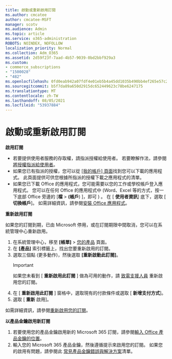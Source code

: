 ```yaml
---
title: 啟動或重新啟用訂閱
ms.author: cmcatee
author: cmcatee-MSFT
manager: scotv
ms.audience: Admin
ms.topic: article
ms.service: o365-administration
ROBOTS: NOINDEX, NOFOLLOW
localization_priority: Normal
ms.collection: Adm_O365
ms.assetid: 2d59f23f-7aad-4b57-9039-0bd2bbf929a3
ms.custom:
- commerce_subscriptions
- "1500028"
- "482"
ms.openlocfilehash: 0fd0eab942a07fdf4e01eb5b4a45dd1035b490bb4ef265e57c28701e93eb3c11
ms.sourcegitcommit: b5f7da89a650d2915dc652449623c78be6247175
ms.translationtype: MT
ms.contentlocale: zh-TW
ms.lasthandoff: 08/05/2021
ms.locfileid: "53937884"
---
```

# <a name="activate-or-reactivate-a-subscription"></a>啟動或重新啟用訂閱

**啟用訂閱**

- 若要提供使用者服務的存取權，請指派授權給使用者。 若要瞭解作法，請參閱[將授權指派給使用者](/microsoft-365/admin/manage/assign-licenses-to-users)。
- 如果您已有指派的授權，您可以從 [ [我的帳戶] 頁面](https://portal.office.com/account/#installs)找到您可以下載的應用程式。 此頁面提供可供您根據所指派的授權下載之應用程式的清單。
- 如果您已下載 Office 的應用程式，您可能需要以您的工作或學校帳戶登入應用程式。 您可以在任何 Office 的應用程式中 (Word、Excel 等的方式，按一下底部 Office 旁邊的 [**檔**  >  **(帳戶**) ]，即可 ) 。 在 [ **使用者資訊**] 底下，選取 [ **切換帳戶**]。 如需詳細資訊，請參閱[安裝 Office 應用程式](/microsoft-365/admin/setup/install-applications)。

**重新啟用訂閱**

如果您的訂閱到期，已由 Microsoft 停用，或在訂閱期限中間取消，您可以在系統管理中心重新啟用。
  
1. 在系統管理中心，移至 **[帳單]** > [您的產品](https://go.microsoft.com/fwlink/p/?linkid=842054) 頁面。
2. 在 **[產品]** 索引標籤上，找出您要重新啟用的訂閱。
3. 選取三個點 (更多動作)，然後選取 **[重新啟動此訂閱]**。
    > [!IMPORTANT]
    > 如果您未看到 [ **重新啟用此訂閱** ] 做為可用的動作，請 [致電支援人員](https://go.microsoft.com/fwlink/p/?linkid=518322) 重新啟用您的訂閱。
4. 在 [ **重新啟用此訂閱** ] 窗格中，選取現有的付款條件或選取 [ **新增支付方式**]。
5. 選取 [ **重新** 啟用]。

如需詳細資訊，請參閱[重新啟用您的訂閱](/microsoft-365/commerce/subscriptions/reactivate-your-subscription)。

**以產品金鑰啟用新訂閱**

1. 若要使用您的產品金鑰啟用新的 Microsoft 365 訂閱，請參閱[輸入 Office 產品金鑰的位置](https://support.office.com/article/where-to-enter-your-office-product-key-0a82e5ae-739e-4b92-a6f4-2ec780c185db)。
2. 輸入您的 Microsoft 365 產品金鑰，然後遵循提示來啟用您的訂閱。 如果您的啟用有問題，請參閱此 [常見產品金鑰錯誤與解決方案](/microsoft-365/commerce/product-key-errors-and-solutions)清單。